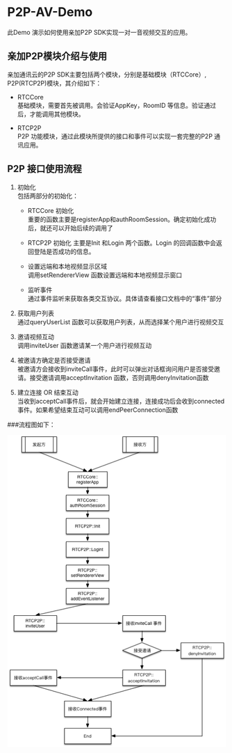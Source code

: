 # P2P-AV-Demo
此Demo 演示如何使用亲加P2P SDK实现一对一音视频交互的应用。

## 亲加P2P模块介绍与使用
亲加通讯云的P2P SDK主要包括两个模块，分别是基础模块（RTCCore）, P2P(RTCP2P)模块，其介绍如下：  

* RTCCore  
基础模块，需要首先被调用。会验证AppKey，RoomID 等信息。验证通过后，才能调用其他模块。  

* RTCP2P  
P2P 功能模块，通过此模块所提供的接口和事件可以实现一套完整的P2P 通讯应用。  

## P2P 接口使用流程
1. 初始化  
包括两部分的初始化：
    * RTCCore 初始化  
    重要的函数主要是registerApp和authRoomSession。确定初始化成功后，就还可以开始后续的调用了  
    
    * RTCP2P 初始化
    主要是Init 和Login 两个函数。Login 的回调函数中会返回登陆是否成功的信息。  
    * 设置远端和本地视频显示区域  
    调用setRendererView 函数设置远端和本地视频显示窗口  
    * 监听事件  
    通过事件监听来获取各类交互协议。具体请查看接口文档中的“事件”部分
       
2. 获取用户列表  
通过queryUserList 函数可以获取用户列表，从而选择某个用户进行视频交互  

3. 邀请视频互动  
调用inviteUser 函数邀请某一个用户进行视频互动  

4. 被邀请方确定是否接受邀请  
被邀请方会接收到inviteCall事件，此时可以弹出对话框询问用户是否接受邀请。接受邀请调用acceptInvitation 函数，否则调用denyInvitation函数  

5. 建立连接 OR 结束互动  
当收到acceptCall事件后，就会开始建立连接，连接成功后会收到connected事件。如果希望结束互动可以调用endPeerConnection函数  

###流程图如下：

![流程图](https://github.com/QPlus/P2P-AV-Demo/raw/master/MDImages/p2p.png)
